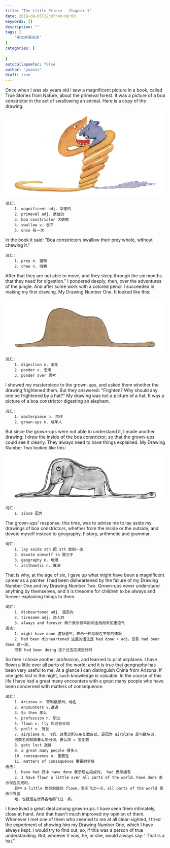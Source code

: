 ```yaml
---
title: "The Little Prince - Chapter 1"
date: 2019-08-05T22:07:40+08:00
keywords: []
description: ""
tags: [
    "英文原著阅读"
]
categories: [

]
autoCollapseToc: false
author: "yuanzx"
draft: true
---
```


Once when I was six years old I saw a magnificent picture in a book, called True Stories from Nature, about the primeval forest. It was a picture of a boa constrictor in the act of swallowing an animal. Here is a copy of the drawing. 

![swallowing an animal](/media/learnEnglish/1.png)

```
词汇：
    1. magnificent adj. 华丽的
    2. primeval adj. 原始的
    3. boa constrictor 大蟒蛇
    4. swallow v. 吞下
    5. once 有一次
```

In the book it said: "Boa constrictors swallow their prey whole, without chewing it."

```
词汇：
    1. prey n. 猎物
    2. chew v. 咀嚼
```

After that they are not able to move, and they sleep through the six months that they need for digestion." I pondered deeply, then, over the adventures of the jungle. And after some work with a colored pencil I succeeded in making my first drawing. My Drawing Number One. It looked like this: 

![like this](/media/learnEnglish/2.png)

```
词汇：
    1. digestion n. 消化
    2. ponder v. 思考
    3. ponder over 思考
```

I showed my masterpiece to the grown-ups, and asked them whether the drawing frightened them. But they answered: "Frighten? Why should any one be frightened by a hat?" My drawing was not a picture of a hat. It was a picture of a boa constrictor digesting an elephant.

```
词汇：
    1. masterpiece n. 杰作
    2. grown-ups n. 成年人
```

But since the grown-ups were not able to understand it, I made another drawing: I drew the inside of the boa constrictor, so that the grown-ups could see it clearly. They always need to have things explained. My Drawing Number Two looked like this: 

![like this](/media/learnEnglish/3.png)

```
词汇：
    1. since 因为
```

The grown-ups' response, this time, was to advise me to lay aside my drawings of boa constrictors, whether from the inside or the outside, and devote myself instead to geography, history, arithmetic and grammar.

```
词汇：
    1. lay aside sth 把 sth 放到一边
    2. devote oneself to 致力于
    3. geography n. 地理
    4. arithmetic n. 算法
```

That is why, at the age of six, I gave up what might have been a magnificent career as a painter. I had been disheartened by the failure of my Drawing Number One and my Drawing Number Two. Grown-ups never understand anything by themselves, and it is tiresome for children to be always and forever explaining things to them.

```
词汇：
    1. disheartened adj. 沮丧的
    2. tiresome adj. 烦人的 
    3. always and forever 两个表示频率的词连用用来加重语气
语法：
    1. might have done 虚拟语气，表示一种与现在不同的情况
    2. had been disheartened 这里的语法是 had done + adj，没有 had been done 这一说，
    而有 had been doing 这个过去完成进行时
```

So then I chose another profession, and learned to pilot airplanes. I have flown a little over all parts of the world; and it is true that geography has been very useful to me. At a glance I can distinguish China from Arizona. If one gets lost in the night, such knowledge is valuable. In the course of this life I have had a great many encounters with a great many people who have been concerned with matters of consequence.

```
词汇：
    1. Arizona n. 亚利桑那州，地名
    2. encounters v.遭遇
    3. So then 那么
    4. profession n. 职业
    5. flown v. fly 的过去分词
    6. poilt v. 驾驶
    7. airplane n. 飞机，这里之所以用复数形式，是因为 airplane 是可数名词，
    可数名词前面要么加冠词，要么加 s 变复数
    8. gets lost 迷路
    9. a great many people 很多人
    10. consequence n. 重要性
    11. matters of consequence 重要的事情
语法：
    1. have had 其中 have done 表示现在完成时， had 表示拥有
    2. I have flown a little over all parts of the world，have done 表示现在完成时，
    其中 a little 修饰前面的 flown，表示飞过一点，all parts of the world 表示世界各
    地，也就是在世界各地都飞过一点。
```

I have lived a great deal among grown-ups. I have seen them intimately, close at hand. And that hasn't much improved my opinion of them. Whenever I met one of them who seemed to me at all clear-sighted, I tried the experiment of showing him my Drawing Number One, which I have always kept. I would try to find out, so, if this was a person of true understanding. But, whoever it was, he, or she, would always say:" That is a hat."